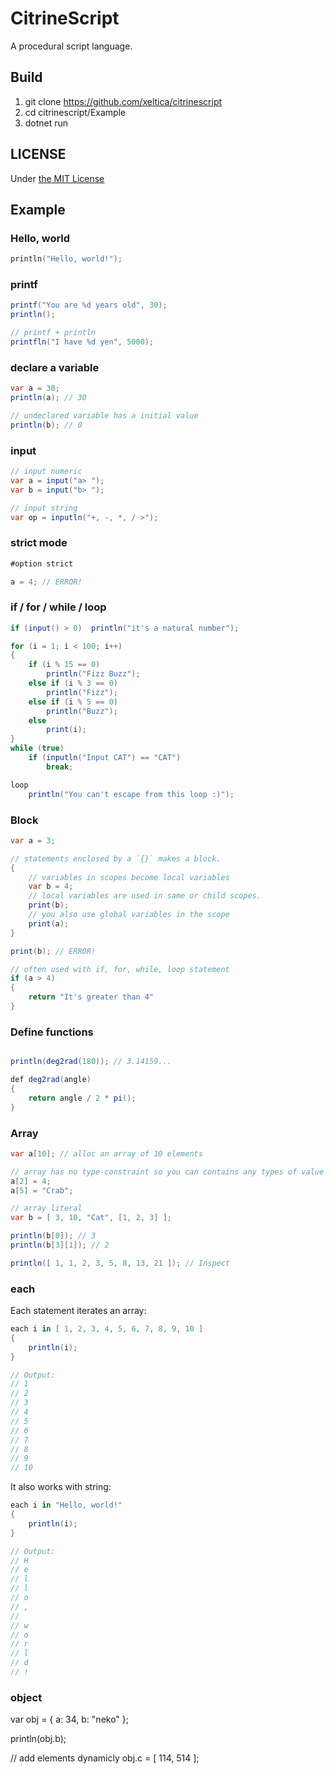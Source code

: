 # CitrineScript

A procedural script language.

## Build

1. git clone https://github.com/xeltica/citrinescript
2. cd citrinescript/Example
3. dotnet run


## LICENSE

Under [the MIT License](LICENSE)

## Example

### Hello, world

```c
println("Hello, world!");
```

### printf

```cs
printf("You are %d years old", 30);
println();

// printf + println
printfln("I have %d yen", 5000);
```

### declare a variable

```cs
var a = 30;
println(a); // 30

// undeclared variable has a initial value
println(b); // 0
```

### input

```cs
// input numeric
var a = input("a> ");
var b = input("b> ");

// input string
var op = inputln("+, -, *, / >");
```

### strict mode

```cs
#option strict

a = 4; // ERROR!
```

### if / for / while / loop

```cs
if (input() > 0)  println("it's a natural number");

for (i = 1; i < 100; i++)
{
    if (i % 15 == 0) 
        println("Fizz Buzz");
    else if (i % 3 == 0) 
        println("Fizz");
    else if (i % 5 == 0) 
        println("Buzz");
    else 
        print(i);
}
while (true)
    if (inputln("Input CAT") == "CAT")
        break;

loop
    println("You can't escape from this loop :)");
```

### Block

```cs
var a = 3;

// statements enclosed by a `{}` makes a block.
{
    // variables in scopes become local variables
    var b = 4;
    // local variables are used in same or child scopes.
    print(b);
    // you also use global variables in the scope
    print(a);
}

print(b); // ERROR!

// often used with if, for, while, loop statement
if (a > 4)
{
    return "It's greater than 4"
}
```

### Define functions

```cs

println(deg2rad(180)); // 3.14159...

def deg2rad(angle)
{
    return angle / 2 * pi();
}
```

### Array

```cs
var a[10]; // alloc an array of 10 elements

// array has no type-constraint so you can contains any types of value
a[2] = 4;
a[5] = "Crab";

// array literal
var b = [ 3, 10, "Cat", [1, 2, 3] ];

println(b[0]); // 3
println(b[3][1]); // 2

println([ 1, 1, 2, 3, 5, 8, 13, 21 ]); // Inspect

```

### each

Each statement iterates an array:

```cs
each i in [ 1, 2, 3, 4, 5, 6, 7, 8, 9, 10 ]
{
    println(i);
}

// Output:
// 1
// 2
// 3
// 4
// 5
// 6
// 7
// 8
// 9
// 10
```

It also works with string:

```cs
each i in "Hello, world!"
{
    println(i);
}

// Output: 
// H
// e
// l
// l
// o
// ,
//  
// w
// o
// r
// l
// d
// !
```

### object

var obj = {
    a: 34,
    b: "neko"
};

println(obj.b);

// add elements dynamicly
obj.c = [ 114, 514 ];

